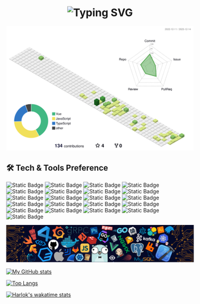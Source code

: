 <h1 align="center"><img src="https://readme-typing-svg.herokuapp.com?font=Fira+Code&pause=1000&color=4FC08D&center=true&vCenter=true&random=false&width=500&lines=Hi+everyone+%F0%9F%91%8B+Welcome+to+my+GitHub" alt="Typing SVG" /></h1>

![img](./profile-3d-contrib/profile-green-animate.svg)

## 🛠️ Tech & Tools Preference

<p>
  <img alt="Static Badge" src="https://img.shields.io/badge/HTML5-E34F26?logo=HTML5&logoColor=FFFFFF">
  <img alt="Static Badge" src="https://img.shields.io/badge/CSS3-1572B6?logo=CSS3&logoColor=FFFFFF">
  <img alt="Static Badge" src="https://img.shields.io/badge/JavaScript-F7DF1E?logo=JavaScript&logoColor=FFFFFF">
  <img alt="Static Badge" src="https://img.shields.io/badge/Vue.js-4FC08D?logo=Vue.js&logoColor=FFFFFF">
  <img alt="Static Badge" src="https://img.shields.io/badge/Vite-646CFF?logo=Vite&logoColor=FFFFFF">
  <img alt="Static Badge" src="https://img.shields.io/badge/Node.js-339933?logo=Node.js&logoColor=FFFFFF">
  <img alt="Static Badge" src="https://img.shields.io/badge/Sass-CC6699?logo=Sass&logoColor=FFFFFF">
  <img alt="Static Badge" src="https://img.shields.io/badge/Tailwind CSS-06B6D4?logo=Tailwind CSS&logoColor=FFFFFF">
  <img alt="Static Badge" src="https://img.shields.io/badge/ESlint-4B32C3?logo=ESlint&logoColor=FFFFFF">
  <img alt="Static Badge" src="https://img.shields.io/badge/Prettier-F7B93E?logo=Prettier&logoColor=FFFFFF">
  <img alt="Static Badge" src="https://img.shields.io/badge/stylelint-263238?logo=stylelint&logoColor=FFFFFF">
  <img alt="Static Badge" src="https://img.shields.io/badge/Git-F05032?logo=Git&logoColor=FFFFFF">
  <img alt="Static Badge" src="https://img.shields.io/badge/Webpack-8DD6F9?logo=Webpack&logoColor=FFFFFF">
  <img alt="Static Badge" src="https://img.shields.io/badge/Jenkins-D24939?logo=Jenkins&logoColor=FFFFFF">
  <img alt="Static Badge" src="https://img.shields.io/badge/Nuxt.js-00DC82?logo=Nuxt.js&logoColor=FFFFFF">
  <img alt="Static Badge" src="https://img.shields.io/badge/Shopify-7AB55C?logo=Shopify&logoColor=FFFFFF">
  <img alt="Static Badge" src="https://img.shields.io/badge/Figma-F24E1E?logo=Figma&logoColor=FFFFFF">
  <img alt="Static Badge" src="https://img.shields.io/badge/Visual Studio Code-007ACC?logo=Visual Studio Code&logoColor=FFFFFF">
  <img alt="Static Badge" src="https://img.shields.io/badge/macOS-000000?logo=macOS&logoColor=FFFFFF">
  <img alt="Static Badge" src="https://img.shields.io/badge/Linux-FCC624?logo=Linux&logoColor=FFFFFF">
  <img alt="Static Badge" src="https://img.shields.io/badge/Google Chrome-4285F4?logo=Google Chrome&logoColor=FFFFFF">
</p>

![img](./assets/header.png)

[![My GitHub stats](https://github-readme-stats.vercel.app/api?username=FrontEndDog&show_icons=true&count_private=true&theme=vue)](https://github.com/anuraghazra/github-readme-stats)

[![Top Langs](https://github-readme-stats.vercel.app/api/top-langs/?username=FrontEndDog&theme=vue&layout=compact)](https://github.com/anuraghazra/github-readme-stats)

[![Harlok's wakatime stats](https://github-readme-stats.vercel.app/api/wakatime?username=FrontEndDog&theme=vue)](https://github.com/anuraghazra/github-readme-stats)
